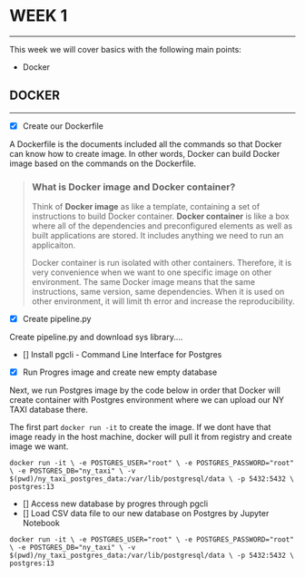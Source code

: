 # WEEK 1
---
 This week we will cover basics with the following main points:
 - Docker

## DOCKER
---
- [x] Create our Dockerfile

A Dockerfile is the documents included all the commands so that Docker can know how to create image. In other words, Docker can build Docker image based on the commands on the Dockerfile.

> ### What is Docker image and Docker container?
> Think of **Docker image** as like a template, containing a set of instructions to build Docker container. **Docker container** is like a box where all of the dependencies and preconfigured elements as well as built applications are stored. It includes anything we need to run an applicaiton. 
>
> Docker container is run isolated with other containers. Therefore, it is very convenience when we want to one specific image on other environment. The same Docker image means that the same instructions, same version, same dependencies. When it is used on other environment, it will limit th error and increase the reproducibility. 

- [x] Create pipeline.py

Create pipeline.py and download sys library....

- [] Install pgcli - Command Line Interface for Postgres
- [x] Run Progres image and create new empty database

Next, we run Postgres image by the code below in order that Docker will create container with Postgres environment where we can upload our NY TAXI database there. 

The first part `docker run -it` to create the image. If we dont have that image ready in the host machine, docker will pull it from registry and create image we want. 

`docker run -it \
 -e POSTGRES_USER="root" \
 -e POSTGRES_PASSWORD="root" \
 -e POSTGRES_DB="ny_taxi" \
 -v $(pwd)/ny_taxi_postgres_data:/var/lib/postgresql/data \
 -p 5432:5432 \
postgres:13`

- [] Access new database by progres through pgcli
- [] Load CSV data file to our new database on Postgres by Jupyter Notebook


`docker run -it \
 -e POSTGRES_USER="root" \
 -e POSTGRES_PASSWORD="root" \
 -e POSTGRES_DB="ny_taxi" \
 -v $(pwd)/ny_taxi_postgres_data:/var/lib/postgresql/data \
 -p 5432:5432 \
postgres:13`

